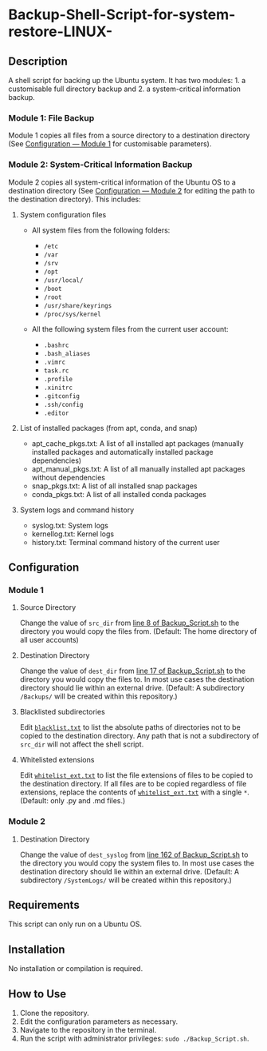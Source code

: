 # Backup-Shell-Script-for-system-restore-LINUX-

## Description

A shell script for backing up the Ubuntu system. It has two modules: 1. a customisable full directory backup and 2. a system-critical information backup.

### Module 1: File Backup
Module 1 copies all files from a source directory to a destination directory (See [Configuration — Module 1](#module-1) for customisable parameters). 

### Module 2: System-Critical Information Backup

Module 2 copies all system-critical information of the Ubuntu OS to a destination directory (See [Configuration — Module 2](#module-2) for editing the path to the destination directory). This includes: 

1. System configuration files

    - All system files from the following folders:

        - `/etc`
        - `/var`
        - `/srv`
        - `/opt`
        - `/usr/local/`
        - `/boot`
        - `/root`
        - `/usr/share/keyrings`
        - `/proc/sys/kernel`

    - All the following system files from the current user account:

        - `.bashrc`
        - `.bash_aliases`
        - `.vimrc`
        - `task.rc`
        - `.profile`
        - `.xinitrc`
        - `.gitconfig`
        - `.ssh/config`
        - `.editor`

2. List of installed packages (from apt, conda, and snap)

    - apt_cache_pkgs.txt: A list of all installed apt packages (manually installed packages and automatically installed package dependencies)
    - apt_manual_pkgs.txt: A list of all manually installed apt packages without dependencies
    - snap_pkgs.txt: A list of all installed snap packages
    - conda_pkgs.txt: A list of all installed conda packages

3. System logs and command history

    - syslog.txt: System logs
    - kernellog.txt: Kernel logs
    - history.txt: Terminal command history of the current user
 
## Configuration

### Module 1

1. Source Directory

    Change the value of `src_dir` from [line 8 of Backup_Script.sh](Backup_Script.sh#L8) to the directory you would copy the files from. (Default: The home directory of all user accounts)

2. Destination Directory

    Change the value of  `dest_dir` from [line 17 of Backup_Script.sh](Backup_Script.sh#L17) to the directory you would copy the files to. In most use cases the destination directory should lie within an external drive. (Default: A subdirectory `/Backups/` will be created within this repository.)

3.  Blacklisted subdirectories

    Edit [`blacklist.txt`](blacklist.txt) to list the absolute paths of directories not to be copied to the destination directory. Any path that is not a subdirectory of `src_dir` will not affect the shell script.

4.  Whitelisted extensions

    Edit [`whitelist_ext.txt`](whitelist_ext.txt) to list the file extensions of files to be copied to the destination directory. If all files are to be copied regardless of file extensions, replace the contents of [`whitelist_ext.txt`](whitelist_ext.txt) with a single `*`. (Default: only .py and .md files.)

### Module 2

1. Destination Directory

    Change the value of `dest_syslog` from [line 162 of Backup_Script.sh](Backup_Script.sh#L162) to the directory you would copy the system files to. In most use cases the destination directory should lie within an external drive. (Default: A subdirectory `/SystemLogs/` will be created within this repository.)

## Requirements

This script can only run on a Ubuntu OS.

## Installation

No installation or compilation is required.

## How to Use
1.	Clone the repository.
2.  Edit the configuration parameters as necessary.
3.	Navigate to the repository in the terminal.
4.	Run the script with administrator privileges: `sudo ./Backup_Script.sh`.